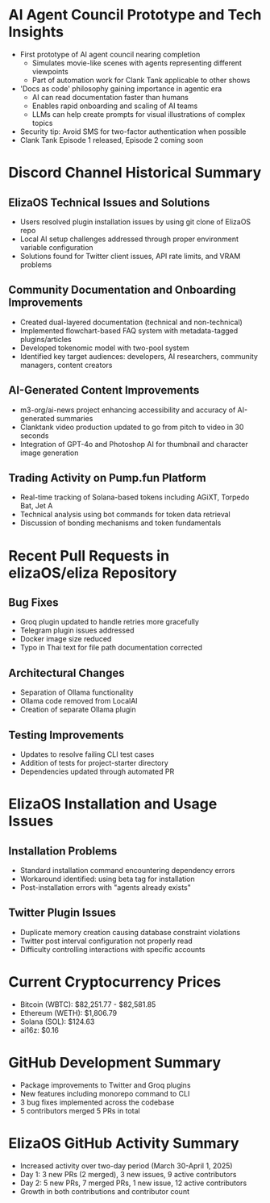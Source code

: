 # AI Agent Council Prototype and Tech Insights

- First prototype of AI agent council nearing completion
  - Simulates movie-like scenes with agents representing different viewpoints
  - Part of automation work for Clank Tank applicable to other shows
- 'Docs as code' philosophy gaining importance in agentic era
  - AI can read documentation faster than humans
  - Enables rapid onboarding and scaling of AI teams
  - LLMs can help create prompts for visual illustrations of complex topics
- Security tip: Avoid SMS for two-factor authentication when possible
- Clank Tank Episode 1 released, Episode 2 coming soon

# Discord Channel Historical Summary

## ElizaOS Technical Issues and Solutions
- Users resolved plugin installation issues by using git clone of ElizaOS repo
- Local AI setup challenges addressed through proper environment variable configuration
- Solutions found for Twitter client issues, API rate limits, and VRAM problems

## Community Documentation and Onboarding Improvements
- Created dual-layered documentation (technical and non-technical)
- Implemented flowchart-based FAQ system with metadata-tagged plugins/articles
- Developed tokenomic model with two-pool system
- Identified key target audiences: developers, AI researchers, community managers, content creators

## AI-Generated Content Improvements
- m3-org/ai-news project enhancing accessibility and accuracy of AI-generated summaries
- Clanktank video production updated to go from pitch to video in 30 seconds
- Integration of GPT-4o and Photoshop AI for thumbnail and character image generation

## Trading Activity on Pump.fun Platform
- Real-time tracking of Solana-based tokens including AGiXT, Torpedo Bat, Jet A
- Technical analysis using bot commands for token data retrieval
- Discussion of bonding mechanisms and token fundamentals

# Recent Pull Requests in elizaOS/eliza Repository

## Bug Fixes
- Groq plugin updated to handle retries more gracefully
- Telegram plugin issues addressed
- Docker image size reduced
- Typo in Thai text for file path documentation corrected

## Architectural Changes
- Separation of Ollama functionality
- Ollama code removed from LocalAI
- Creation of separate Ollama plugin

## Testing Improvements
- Updates to resolve failing CLI test cases
- Addition of tests for project-starter directory
- Dependencies updated through automated PR

# ElizaOS Installation and Usage Issues

## Installation Problems
- Standard installation command encountering dependency errors
- Workaround identified: using beta tag for installation
- Post-installation errors with "agents already exists"

## Twitter Plugin Issues
- Duplicate memory creation causing database constraint violations
- Twitter post interval configuration not properly read
- Difficulty controlling interactions with specific accounts

# Current Cryptocurrency Prices

- Bitcoin (WBTC): $82,251.77 - $82,581.85
- Ethereum (WETH): $1,806.79
- Solana (SOL): $124.63
- ai16z: $0.16

# GitHub Development Summary

- Package improvements to Twitter and Groq plugins
- New features including monorepo command to CLI
- 3 bug fixes implemented across the codebase
- 5 contributors merged 5 PRs in total

# ElizaOS GitHub Activity Summary

- Increased activity over two-day period (March 30-April 1, 2025)
- Day 1: 3 new PRs (2 merged), 3 new issues, 9 active contributors
- Day 2: 5 new PRs, 7 merged PRs, 1 new issue, 12 active contributors
- Growth in both contributions and contributor count